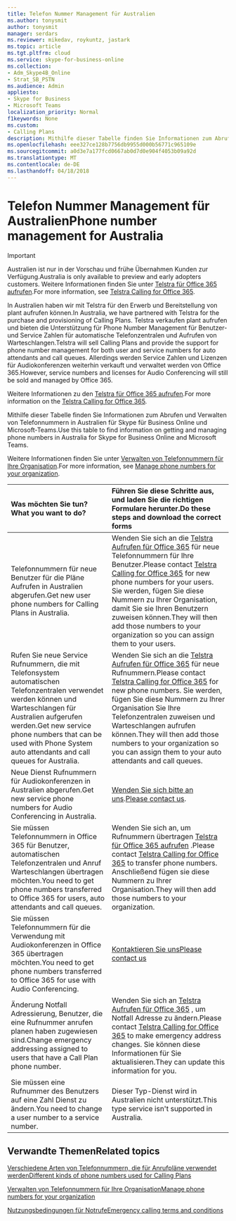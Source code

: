 ```yaml
---
title: Telefon Nummer Management für Australien
ms.author: tonysmit
author: tonysmit
manager: serdars
ms.reviewer: mikedav, roykuntz, jastark
ms.topic: article
ms.tgt.pltfrm: cloud
ms.service: skype-for-business-online
ms.collection:
- Adm_Skype4B_Online
- Strat_SB_PSTN
ms.audience: Admin
appliesto:
- Skype for Business
- Microsoft Teams
localization_priority: Normal
f1keywords: None
ms.custom:
- Calling Plans
description: Mithilfe dieser Tabelle finden Sie Informationen zum Abrufen und Verwalten von Telefonnummern in Australien für Skype für Business Online und Microsoft-Teams.
ms.openlocfilehash: eee327ce128b7756db9955d000b56771c965109e
ms.sourcegitcommit: a0d3e7a177fcd0667ab0d7d0e904f4053b09a92d
ms.translationtype: MT
ms.contentlocale: de-DE
ms.lasthandoff: 04/18/2018
---
```

# <a name="phone-number-management-for-australia"></a><span data-ttu-id="cacfc-103">Telefon Nummer Management für Australien</span><span class="sxs-lookup"><span data-stu-id="cacfc-103">Phone number management for Australia</span></span>
> [!IMPORTANT]
> <span data-ttu-id="cacfc-104">Australien ist nur in der Vorschau und frühe Übernahmen Kunden zur Verfügung.</span><span class="sxs-lookup"><span data-stu-id="cacfc-104">Australia is only available to preview and early adopters customers.</span></span> <span data-ttu-id="cacfc-105">Weitere Informationen finden Sie unter [Telstra für Office 365 aufrufen](http://aka.ms/TelstraVoicePlan).</span><span class="sxs-lookup"><span data-stu-id="cacfc-105">For more information, see [Telstra Calling for Office 365](http://aka.ms/TelstraVoicePlan).</span></span> 

<span data-ttu-id="cacfc-106">In Australien haben wir mit Telstra für den Erwerb und Bereitstellung von plant aufrufen können.</span><span class="sxs-lookup"><span data-stu-id="cacfc-106">In Australia, we have partnered with Telstra for the purchase and provisioning of Calling Plans.</span></span> <span data-ttu-id="cacfc-107">Telstra verkaufen plant aufrufen und bieten die Unterstützung für Phone Number Management für Benutzer- und Service Zahlen für automatische Telefonzentralen und Aufrufen von Warteschlangen.</span><span class="sxs-lookup"><span data-stu-id="cacfc-107">Telstra will sell Calling Plans and provide the support for phone number management for both user and service numbers for auto attendants and call queues.</span></span> <span data-ttu-id="cacfc-108">Allerdings werden Service Zahlen und Lizenzen für Audiokonferenzen weiterhin verkauft und verwaltet werden von Office 365.</span><span class="sxs-lookup"><span data-stu-id="cacfc-108">However, service numbers and licenses for Audio Conferencing will still be sold and managed by Office 365.</span></span>

<span data-ttu-id="cacfc-109">Weitere Informationen zu den [Telstra für Office 365 aufrufen](http://aka.ms/TelstraVoicePlan).</span><span class="sxs-lookup"><span data-stu-id="cacfc-109">For more information on the [Telstra Calling for Office 365](http://aka.ms/TelstraVoicePlan).</span></span>

<span data-ttu-id="cacfc-110">Mithilfe dieser Tabelle finden Sie Informationen zum Abrufen und Verwalten von Telefonnummern in Australien für Skype für Business Online und Microsoft-Teams.</span><span class="sxs-lookup"><span data-stu-id="cacfc-110">Use this table to find information on getting and managing phone numbers in Australia for Skype for Business Online and Microsoft Teams.</span></span> 

<span data-ttu-id="cacfc-111">Weitere Informationen finden Sie unter [Verwalten von Telefonnummern für Ihre Organisation](manage-phone-numbers-for-your-organization.md).</span><span class="sxs-lookup"><span data-stu-id="cacfc-111">For more information, see [Manage phone numbers for your organization](manage-phone-numbers-for-your-organization.md).</span></span>
  
|<span data-ttu-id="cacfc-112">**Was möchten Sie tun?**</span><span class="sxs-lookup"><span data-stu-id="cacfc-112">**What you want to do?**</span></span>|<span data-ttu-id="cacfc-113">**Führen Sie diese Schritte aus, und laden Sie die richtigen Formulare herunter.**</span><span class="sxs-lookup"><span data-stu-id="cacfc-113">**Do these steps and download the correct forms**</span></span>|
|:-----|:-----|
|<span data-ttu-id="cacfc-114">Telefonnummern für neue Benutzer für die Pläne Aufrufen in Australien abgerufen.</span><span class="sxs-lookup"><span data-stu-id="cacfc-114">Get new user phone numbers for Calling Plans in Australia.</span></span>   <br/> |<span data-ttu-id="cacfc-115">Wenden Sie sich an die [Telstra Aufrufen für Office 365](http://aka.ms/TelstraVoicePlan) für neue Telefonnummern für Ihre Benutzer.</span><span class="sxs-lookup"><span data-stu-id="cacfc-115">Please contact [Telstra Calling for Office 365](http://aka.ms/TelstraVoicePlan) for new phone numbers for your users.</span></span> <span data-ttu-id="cacfc-116">Sie werden, fügen Sie diese Nummern zu Ihrer Organisation, damit Sie sie Ihren Benutzern zuweisen können.</span><span class="sxs-lookup"><span data-stu-id="cacfc-116">They will then add those numbers to your organization so you can assign them to your users.</span></span> <br/> 
|<span data-ttu-id="cacfc-117">Rufen Sie neue Service Rufnummern, die mit Telefonsystem automatischen Telefonzentralen verwendet werden können und Warteschlangen für Australien aufgerufen werden.</span><span class="sxs-lookup"><span data-stu-id="cacfc-117">Get new service phone numbers that can be used with Phone System auto attendants and call queues for Australia.</span></span> <br/> |<span data-ttu-id="cacfc-118">Wenden Sie sich an die [Telstra Aufrufen für Office 365](http://aka.ms/TelstraVoicePlan) für neue Rufnummern.</span><span class="sxs-lookup"><span data-stu-id="cacfc-118">Please contact [Telstra Calling for Office 365](http://aka.ms/TelstraVoicePlan) for new phone numbers.</span></span> <span data-ttu-id="cacfc-119">Sie werden, fügen Sie diese Nummern zu Ihrer Organisation Sie Ihre Telefonzentralen zuweisen und Warteschlangen aufrufen können.</span><span class="sxs-lookup"><span data-stu-id="cacfc-119">They will then add those numbers to your organization so you can assign them to your auto attendants and call queues.</span></span> <br/>|
|<span data-ttu-id="cacfc-120">Neue Dienst Rufnummern für Audiokonferenzen in Australien abgerufen.</span><span class="sxs-lookup"><span data-stu-id="cacfc-120">Get new service phone numbers for Audio Conferencing in Australia.</span></span>   <br/> |<span data-ttu-id="cacfc-121">[Wenden Sie sich bitte an uns](mailto:ptnapac@microsoft.com).</span><span class="sxs-lookup"><span data-stu-id="cacfc-121">[Please contact us](mailto:ptnapac@microsoft.com).</span></span>|
|<span data-ttu-id="cacfc-122">Sie müssen Telefonnummern in Office 365 für Benutzer, automatischen Telefonzentralen und Anruf Warteschlangen übertragen möchten.</span><span class="sxs-lookup"><span data-stu-id="cacfc-122">You need to get phone numbers transferred to Office 365 for users, auto attendants and call queues.</span></span>  <br/> |<span data-ttu-id="cacfc-123">Wenden Sie sich an, um Rufnummern übertragen [Telstra für Office 365 aufrufen](http://aka.ms/TelstraVoicePlan) .</span><span class="sxs-lookup"><span data-stu-id="cacfc-123">Please contact [Telstra Calling for Office 365](http://aka.ms/TelstraVoicePlan) to transfer phone numbers.</span></span> <span data-ttu-id="cacfc-124">Anschließend fügen sie diese Nummern zu Ihrer Organisation.</span><span class="sxs-lookup"><span data-stu-id="cacfc-124">They will then add those numbers to your organization.</span></span>  <br/> |
|<span data-ttu-id="cacfc-125">Sie müssen Telefonnummern für die Verwendung mit Audiokonferenzen in Office 365 übertragen möchten.</span><span class="sxs-lookup"><span data-stu-id="cacfc-125">You need to get phone numbers transferred to Office 365 for use with Audio Conferencing.</span></span>  |[<span data-ttu-id="cacfc-126">Kontaktieren Sie uns</span><span class="sxs-lookup"><span data-stu-id="cacfc-126">Please contact us</span></span>](mailto:ptnapac@microsoft.com) |
|<span data-ttu-id="cacfc-127">Änderung Notfall Adressierung, Benutzer, die eine Rufnummer anrufen planen haben zugewiesen sind.</span><span class="sxs-lookup"><span data-stu-id="cacfc-127">Change emergency addressing assigned to users that have a Call Plan phone number.</span></span> |<span data-ttu-id="cacfc-128">Wenden Sie sich an [Telstra Aufrufen für Office 365](http://aka.ms/TelstraVoicePlan) , um Notfall Adresse zu ändern.</span><span class="sxs-lookup"><span data-stu-id="cacfc-128">Please contact [Telstra Calling for Office 365](http://aka.ms/TelstraVoicePlan) to make emergency address changes.</span></span> <span data-ttu-id="cacfc-129">Sie können diese Informationen für Sie aktualisieren.</span><span class="sxs-lookup"><span data-stu-id="cacfc-129">They can update this information for you.</span></span>|
|<span data-ttu-id="cacfc-130">Sie müssen eine Rufnummer des Benutzers auf eine Zahl Dienst zu ändern.</span><span class="sxs-lookup"><span data-stu-id="cacfc-130">You need to change a user number to a service number.</span></span> |<span data-ttu-id="cacfc-131">Dieser Typ-Dienst wird in Australien nicht unterstützt.</span><span class="sxs-lookup"><span data-stu-id="cacfc-131">This type service isn't supported in Australia.</span></span> 
   
## <a name="related-topics"></a><span data-ttu-id="cacfc-132">Verwandte Themen</span><span class="sxs-lookup"><span data-stu-id="cacfc-132">Related topics</span></span>
[<span data-ttu-id="cacfc-133">Verschiedene Arten von Telefonnummern, die für Anrufpläne verwendet werden</span><span class="sxs-lookup"><span data-stu-id="cacfc-133">Different kinds of phone numbers used for Calling Plans</span></span>](../different-kinds-of-phone-numbers-used-for-calling-plans.md)

[<span data-ttu-id="cacfc-134">Verwalten von Telefonnummern für Ihre Organisation</span><span class="sxs-lookup"><span data-stu-id="cacfc-134">Manage phone numbers for your organization</span></span>](manage-phone-numbers-for-your-organization.md)

[<span data-ttu-id="cacfc-135">Nutzungsbedingungen für Notrufe</span><span class="sxs-lookup"><span data-stu-id="cacfc-135">Emergency calling terms and conditions</span></span>](../emergency-calling-terms-and-conditions.md)